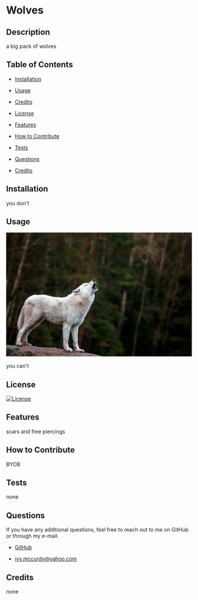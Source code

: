 # Wolves

## __Description__


a big pack of wolves


## __Table of Contents__

- [Installation](#installation)

- [Usage](#usage)

- [Credits](#credits)

- [License](#license)

- [Features](#features)

- [How to Contribute](#howtocontribute)

- [Tests](#tests)

- [Questions](#questions)

- [Credits](#credits)


## __Installation__

you don't

## __Usage__
  
![A wolf howling](wolf.jpg)
    
you can't

## __License__

 [![License](https://img.shields.io/badge/License-Apache_2.0-blue.svg)](https://opensource.org/licenses/Apache-2.0)


## __Features__

scars and free piercings

## __How to Contribute__

BYOB

## __Tests__

none

## __Questions__

If you have any additional questions, feel free to reach out to me on GitHub
or through my e-mail. 

- <a href="https://github.com/IvySMac">GitHub</a>

- <a href="mailto:ivy.mccurdy@yahoo.com">ivy.mccurdy@yahoo.com</a>

## __Credits__

none

    